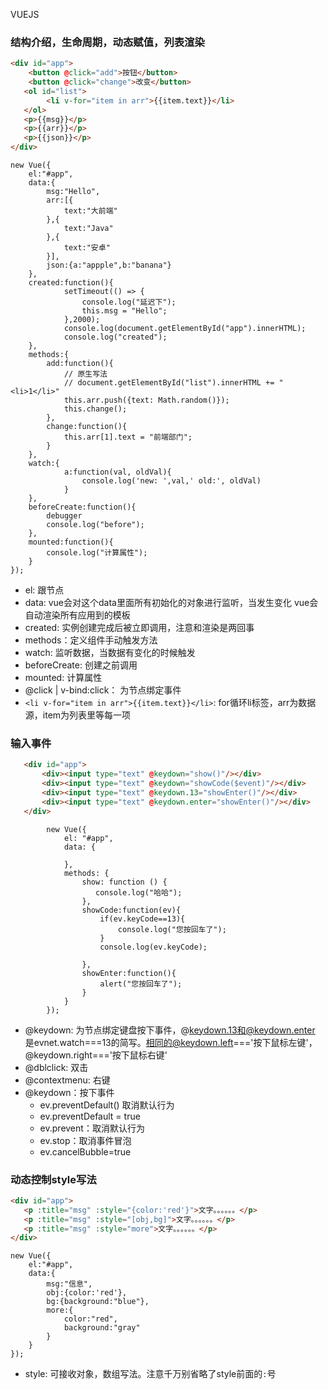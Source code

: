 VUEJS

### 结构介绍，生命周期，动态赋值，列表渲染
```html
<div id="app">
    <button @click="add">按钮</button>
    <button @click="change">改变</button>
   <ol id="list">
        <li v-for="item in arr">{{item.text}}</li>
   </ol>
   <p>{{msg}}</p>
   <p>{{arr}}</p>
   <p>{{json}}</p>
</div>    
```
```vue
new Vue({
    el:"#app",
    data:{
        msg:"Hello",
        arr:[{
            text:"大前端"
        },{
            text:"Java"
        },{
            text:"安卓"
        }],
        json:{a:"appple",b:"banana"}
    },
    created:function(){
            setTimeout(() => {
                console.log("延迟下");
                this.msg = "Hello";
            },2000);
            console.log(document.getElementById("app").innerHTML);
            console.log("created");
    },
    methods:{
        add:function(){
            // 原生写法
            // document.getElementById("list").innerHTML += "<li>1</li>"
            this.arr.push({text: Math.random()});
            this.change();
        },
        change:function(){
            this.arr[1].text = "前端部门";
        }
    },
    watch:{
            a:function(val, oldVal){
                console.log('new: ',val,' old:', oldVal)
            }
    },
    beforeCreate:function(){
        debugger
        console.log("before");
    },
    mounted:function(){
        console.log("计算属性");
    }
});
```
 - el: 跟节点
 - data: vue会对这个data里面所有初始化的对象进行监听，当发生变化 vue会自动渲染所有应用到的模板
 - created: 实例创建完成后被立即调用，注意和渲染是两回事
 - methods：定义组件手动触发方法
 - watch: 监听数据，当数据有变化的时候触发
 - beforeCreate: 创建之前调用
 - mounted: 计算属性
 - @click | v-bind:click： 为节点绑定事件
 - `<li v-for="item in arr">{{item.text}}</li>`: for循环li标签，arr为数据源，item为列表里等每一项
 
### 输入事件
 ```html
    <div id="app">
        <div><input type="text" @keydown="show()"/></div>
        <div><input type="text" @keydown="showCode($event)"/></div>
        <div><input type="text" @keydown.13="showEnter()"/></div>
        <div><input type="text" @keydown.enter="showEnter()"/></div>
    </div>
```
```vue
        new Vue({
            el: "#app",
            data: {

            },
            methods: {
                show: function () {
                   console.log("哈哈");
                },
                showCode:function(ev){
                    if(ev.keyCode==13){
                        console.log("您按回车了");
                    }
                    console.log(ev.keyCode);
                    
                },
                showEnter:function(){
                    alert("您按回车了");
                }
            }
        });
```
- @keydown: 为节点绑定键盘按下事件，@keydown.13和@keydown.enter 是evnet.watch===13的简写。相同的@keydown.left==='按下鼠标左键'，@keydown.right==='按下鼠标右键'
- @dblclick: 双击
- @contextmenu: 右键
- @keydown：按下事件
    - ev.preventDefault() 取消默认行为
    - ev.preventDefault = true
    - ev.prevent：取消默认行为
    - ev.stop：取消事件冒泡
    - ev.cancelBubble=true

### 动态控制style写法
```html
<div id="app">
   <p :title="msg" :style="{color:'red'}">文字。。。。。。</p>
   <p :title="msg" :style="[obj,bg]">文字。。。。。。</p>
   <p :title="msg" :style="more">文字。。。。。。</p>
</div>   
```
```vue
new Vue({
    el:"#app",
    data:{
        msg:"信息",
        obj:{color:'red'},
        bg:{background:"blue"},
        more:{
            color:"red",
            background:"gray"
        }
    }
});
```
- style: 可接收对象，数组写法。注意千万别省略了style前面的`:`号





